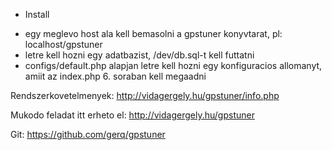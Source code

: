 * Install

 - egy meglevo host ala kell bemasolni a gpstuner konyvtarat, pl: localhost/gpstuner
 - letre kell hozni egy adatbazist, /dev/db.sql-t kell futtatni
 - configs/default.php alapjan letre kell hozni egy konfiguracios allomanyt, amiit az index.php 6. soraban kell megaadni

Rendszerkovetelmenyek:
http://vidagergely.hu/gpstuner/info.php

Mukodo feladat itt erheto el:
http://vidagergely.hu/gpstuner

Git: 
https://github.com/gerq/gpstuner